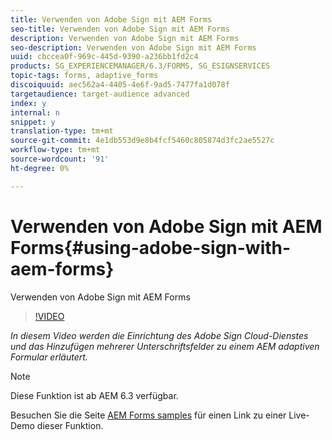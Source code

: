 ```yaml
---
title: Verwenden von Adobe Sign mit AEM Forms
seo-title: Verwenden von Adobe Sign mit AEM Forms
description: Verwenden von Adobe Sign mit AEM Forms
seo-description: Verwenden von Adobe Sign mit AEM Forms
uuid: cbccea0f-969c-445d-9390-a236bb1fd2c4
products: SG_EXPERIENCEMANAGER/6.3/FORMS, SG_ESIGNSERVICES
topic-tags: forms, adaptive_forms
discoiquuid: aec562a4-4405-4e6f-9ad5-7477fa1d078f
targetaudience: target-audience advanced
index: y
internal: n
snippet: y
translation-type: tm+mt
source-git-commit: 4e1db553d9e8b4fcf5460c805874d3fc2ae5527c
workflow-type: tm+mt
source-wordcount: '91'
ht-degree: 0%

---
```



# Verwenden von Adobe Sign mit AEM Forms{#using-adobe-sign-with-aem-forms}

Verwenden von Adobe Sign mit AEM Forms

>[!VIDEO](https://video.tv.adobe.com/v/18696?quality=9&learn=on)

*In diesem Video werden die Einrichtung des Adobe Sign Cloud-Dienstes und das Hinzufügen mehrerer Unterschriftsfelder zu einem AEM adaptiven Formular erläutert.*

>[!NOTE]
>
>Diese Funktion ist ab AEM 6.3 verfügbar.

Besuchen Sie die Seite [AEM Forms samples](https://forms.enablementadobe.com/content/samples/samples.html?query=0) für einen Link zu einer Live-Demo dieser Funktion.
